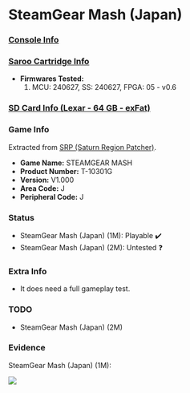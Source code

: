 # SteamGear Mash (Japan)

### [Console Info](../../../../Info/Consoles/VA13/README.md)

### [Saroo Cartridge Info](../../../../Info/Cartridges/GuangzhouSanStarOnlineShop/1.6/README.md)

- <b>Firmwares Tested:</b>
  1. MCU: 240627, SS: 240627, FPGA: 05 - v0.6

### [SD Card Info (Lexar - 64 GB - exFat)](../../../../Info/SdCards/Lexar/64GB/exfat/README.md)

### Game Info

Extracted from [SRP (Saturn Region Patcher)](https://segaxtreme.net/resources/saturn-region-patcher.81/download).

- <b>Game Name:</b> STEAMGEAR MASH
- <b>Product Number:</b> T-10301G
- <b>Version:</b> V1.000
- <b>Area Code:</b> J
- <b>Peripheral Code:</b> J

### Status

- SteamGear Mash (Japan) (1M): Playable :heavy_check_mark:
- SteamGear Mash (Japan) (2M): Untested :question:

### Extra Info

- It does need a full gameplay test.

### TODO

- SteamGear Mash (Japan) (2M)

### Evidence

SteamGear Mash (Japan) (1M):

[![](https://img.youtube.com/vi/_4X0VDvJKkM/0.jpg)](https://www.youtube.com/watch?v=_4X0VDvJKkM)
